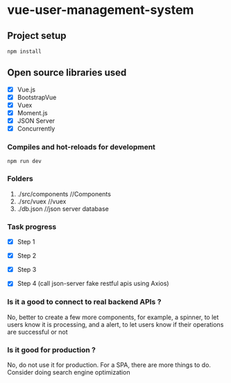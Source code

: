 # vue-user-management-system

## Project setup
```
npm install
```
## Open source libraries used

- [x] Vue.js
- [x] BootstrapVue
- [x] Vuex
- [x] Moment.js
- [x] JSON Server
- [x] Concurrently

### Compiles and hot-reloads for development
```
npm run dev
```

### Folders
1. ./src/components //Components
2. ./src/vuex //vuex
3. ./db.json //json server database

### Task progress
- [x] Step 1
- [x] Step 2
- [x] Step 3
- [x] Step 4 (call json-server fake restful apis using Axios)


### Is it a good to connect to real backend APIs ?
<p> No, better to create a few more components, for example, a spinner, to let users know it is processing, 
and a alert, to let users know if their operations are successful or not </p>

### Is it good for production ?
<p> No, do not use it for production. For a SPA, there are more things to do.
Consider doing search engine optimization </p>

